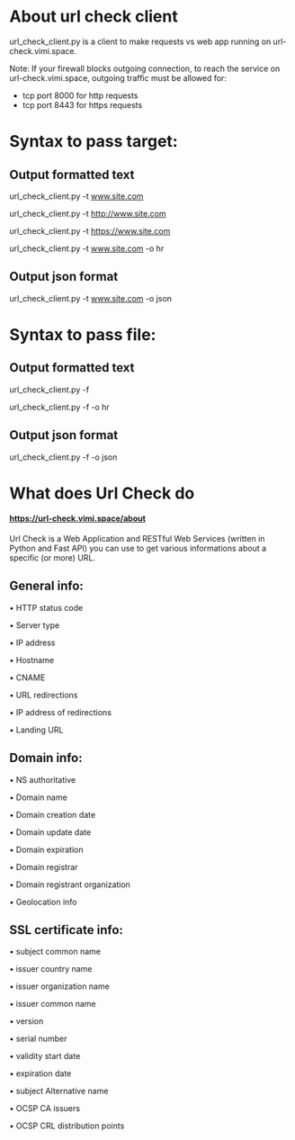 # About url check client
url_check_client.py is a client to make requests vs web app running on url-check.vimi.space.

Note:
If your firewall blocks outgoing connection, to reach the service on url-check.vimi.space, 
outgoing traffic must be allowed for:

- tcp port 8000 for http requests
- tcp port 8443 for https requests

# Syntax to pass target: 

## Output formatted text
url_check_client.py  -t www.site.com

url_check_client.py  -t http://www.site.com

url_check_client.py  -t https://www.site.com

url_check_client.py  -t www.site.com  -o hr 



## Output json format
url_check_client.py -t www.site.com  -o json


# Syntax to pass file: 

## Output formatted text
url_check_client.py -f <file> 

url_check_client.py -f <file> -o hr 

## Output json format 
url_check_client.py -f <file> -o json 




# What does Url Check do

#### https://url-check.vimi.space/about

Url Check is a Web Application and RESTful Web Services (written in Python and Fast API) you can use to get various informations about a specific (or more) URL.

## General info:

 • HTTP status code
 
 • Server type
 
 • IP address
 
 • Hostname
 
 • CNAME
 
 • URL redirections
 
 • IP address of redirections
 
 • Landing URL

## Domain info:

 • NS authoritative
 
 • Domain name
 
 • Domain creation date
 
 • Domain update date
 
 • Domain expiration
 
 • Domain registrar
 
 • Domain registrant organization
 
 • Geolocation info


## SSL certificate info:

 • subject common name
 
 • issuer country name
 
 • issuer organization name
 
 • issuer common name
 
 • version
 
 • serial number
 
 • validity start date 
 
 • expiration date 
 
 • subject Alternative name
 
 • OCSP CA issuers
 
 • OCSP CRL distribution points
 
